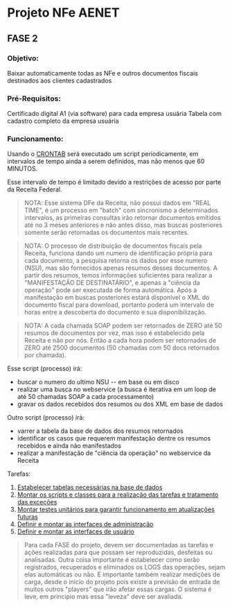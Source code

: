# Projeto NFe AENET

## FASE 2

### Objetivo:

Baixar automaticamente todas as NFe e outros documentos fiscais destinados aos clientes cadastrados

### Pré-Requisitos:

Certificado digital A1 (via software) para cada empresa usuária
Tabela com cadastro completo da empresa usuária

### Funcionamento:

Usando o [CRONTAB](Cron.md) será executado um script periodicamente, em intervalos de tempo ainda a serem definidos, 
mas não menos que 60 MINUTOS. 

Esse intervalo de tempo é limitado devido a restrições de acesso por parte da Receita Federal.

>NOTA: Esse sistema DFe da Receita, não possui dados em "REAL TIME", é um processo em "batch" com sincronismo a determinados intervalos, as primeiras consultas irão retornar documentos emitidos até no 3 meses anteriores e não antes disso, mas buscas posteriores somente serão retornadas os documentos mais recentes.

>NOTA: O processo de distribuição de documentos fiscais pela Receita, funciona dando um numero de identificação própria para cada documento, a pesquisa retorna os dados por esse numero (NSU), mas são fornecidos apenas resumos desses documentos. A partir dos resumos, temos informações suficientes para realizar a "MANIFESTAÇÃO DE DESTINATÁRIO", e apenas a "ciência da operação" pode ser executada de forma automática. Após a manifestação em buscas posteriores estará disponível o XML do documento fiscal para download, portanto poderá um intervalo de horas entre a descoberta do documento e sua disponibilização.

>NOTA: A cada chamada SOAP podem ser retornados de ZERO até 50 resumos de documentos por vez, mas isso é estabelecido pela Receita e não por nós. Então a cada hora podem ser retornados de ZERO até 2500 documentos (50 chamadas com 50 docs retornados por chamada).

Esse script (processo) irá:

* buscar o numero do ultimo NSU -- em base ou em disco
* realizar uma busca no webservice (a busca é iterativa em um loop de até 50 chamadas SOAP a cada processamento) 
* gravar os dados recebidos dos resumos ou dos XML em base de dados

Outro script (processo) irá:

* varrer a tabela da base de dados dos resumos retornados 
* identificar os casos que requerem manifestação dentre os resumos recebidos e ainda não manifestados
* realizar a manifestação de "ciência da operação" no webservice da Receita

Tarefas:

1. [Estabelecer tabelas necessárias na base de dados](Fase2/Tarefa1.md)
2. [Montar os scripts e classes para a realização das tarefas e tratamento das exceções](Fase2/Tarefa2.md)
3. [Montar testes unitários para garantir funcionamento em atualizações futuras](Fase2/Tarefa3.md)
4. [Definir e montar as interfaces de administração](Fase2/Tarefa4.md)
5. [Definir e montar as interfaces de usuário](Fase2/Tarefa5.md) 

>Para cada FASE do projeto, devem ser documentadas as tarefas e ações realizadas para que possam ser reproduzidas, desfeitas ou analisadas.
>Outra coisa importante é estabelecer como serão registrados, recuperados e eliminados  os LOGS das operações, sejam elas automáticas ou não. 
>E importante também realizar medições de carga, desde o inicio do projeto pois existe a previsão de entrada de muitos outros "players" que irão afetar essas cargas. O sistema é leve, em principio mas essa "leveza" deve ser avaliada.

